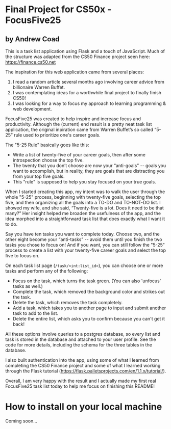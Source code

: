 # Final Project for CS50x - FocusFive25
## by Andrew Coad

This is a task list application using Flask and a touch of JavaScript. Much of the structure was adapted from the CS50 Finance project seen here: https://finance.cs50.net

The inspiration for this web application came from several places:
  1. I read a random article several months ago involving career advice from billionaire Warren Buffet.
  2. I was contemplating ideas for a worthwhile final project to finally finish CS50!
  3. I was looking for a way to focus my approach to learning programming & web development.

FocusFive25 was created to help inspire and increase focus and productivity. Although the (current) end result is a pretty neat task list application, the original inpiration came from Warren Buffet’s so called “5-25” rule used to prioritize one's career goals.

The "5-25 Rule" basically goes like this:
  - Write a list of twenty-five of your career goals, then after some introspection choose the top five.
  - The twenty that you don’t choose are now your “anti-goals” -- goals you want to accomplish, but in reality, they are goals that are distracting you from your top five goals.
  - This "rule" is supposed to help you stay focused on your true goals.

When I started creating this app, my intent was to walk the user through the whole "5-25" process, beginning with twenty-five goals, selecting the top five, and then organizing all the goals into a TO-DO and TO-NOT-DO list. I showed my wife, and she said, “Twenty-five is a lot. Does it need to be that many?” Her insight helped me broaden the usefulness of the app, and the idea morphed into a straightforward task list that does exactly what I want it to do.

Say you have ten tasks you want to complete today. Choose two, and the other eight become your “anti-tasks” -- avoid them until you finish the two tasks you chose to focus on! And if you want, you can still follow the "5-25" process to create a list with your twenty-five career goals and select the top five to focus on.

On each task list page (`/task/<int:list_id>`), you can choose one or more tasks and perform any of the following:
  - Focus on the task, which turns the task green. (You can also 'unfocus' tasks as well.)
  - Complete the task, which removed the background color and strikes out the task.
  - Delete the task, which removes the task completely.
  - Add a task, which takes you to another page to input and submit another task to add to the list.
  - Delete the entire list, which asks you to confirm because you can't get it back!

All these options involve queries to a postgres database, so every list and task is stored in the database and attached to your user profile. See the code for more details, including the schema for the three tables in the database.

I also built authentication into the app, using some of what I learned from completing the CS50 Finance project and some of what I learned working through the Flask tutorial (https://flask.palletsprojects.com/en/1.1.x/tutorial/).

Overall, I am very happy with the result and I actually made my first real FocusFive25 task list today to help me focus on finishing this README!

# How to install on your local machine

Coming soon...
